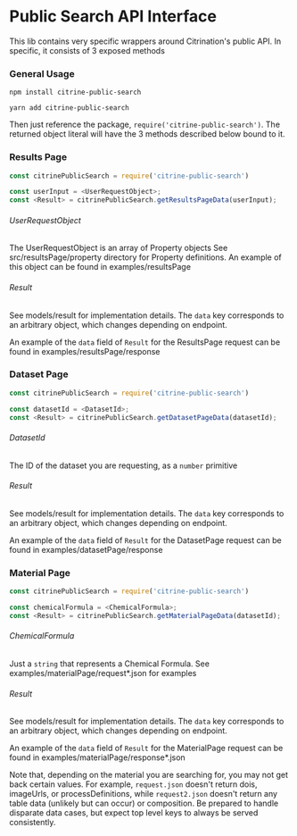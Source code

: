 # Public Search API Interface

This lib contains very specific wrappers around Citrination's public API. 
In specific, it consists of 3 exposed methods

### General Usage

`npm install citrine-public-search`

`yarn add citrine-public-search`

Then just reference the package, `require('citrine-public-search')`.
The returned object literal will have the 3 methods described below
bound to it. 

### Results Page

```javascript
const citrinePublicSearch = require('citrine-public-search')

const userInput = <UserRequestObject>;
const <Result> = citrinePublicSearch.getResultsPageData(userInput);
```

###### UserRequestObject

The UserRequestObject is an array of Property objects
See src/resultsPage/property directory for Property definitions.
An example of this object can be found in examples/resultsPage

###### Result

See models/result for implementation details. The `data` key corresponds to an
arbitrary object, which changes depending on endpoint.

An example of the `data` field of `Result` for the ResultsPage request can be found in examples/resultsPage/response

### Dataset Page

```javascript
const citrinePublicSearch = require('citrine-public-search')

const datasetId = <DatasetId>;
const <Result> = citrinePublicSearch.getDatasetPageData(datasetId);
```
###### DatasetId

The ID of the dataset you are requesting, as a `number` primitive

###### Result

See models/result for implementation details. The `data` key corresponds to an
arbitrary object, which changes depending on endpoint.

An example of the `data` field of `Result` for the DatasetPage request can be found in examples/datasetPage/response


### Material Page

```javascript
const citrinePublicSearch = require('citrine-public-search')

const chemicalFormula = <ChemicalFormula>;
const <Result> = citrinePublicSearch.getMaterialPageData(datasetId);
```
###### ChemicalFormula

Just a `string` that represents a Chemical Formula. See examples/materialPage/request*.json for examples

###### Result

See models/result for implementation details. The `data` key corresponds to an
arbitrary object, which changes depending on endpoint.

An example of the `data` field of `Result` for the MaterialPage request can be found in examples/materialPage/response*.json

Note that, depending on the material you are searching for, you may not get back certain values. For example, `request.json` doesn't return dois, imageUrls, or processDefinitions, while `request2.json` doesn't return any table data (unlikely but can occur) or composition. Be prepared to handle disparate data cases, but expect top level keys to always be served consistently.

